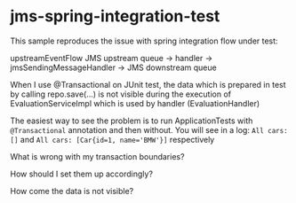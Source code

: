 # jms-spring-integration-test

This sample reproduces the issue with spring integration flow under test:

upstreamEventFlow
JMS upstream queue -> handler -> jmsSendingMessageHandler -> JMS downstream queue

When I use @Transactional on JUnit test, the data which is prepared in test by calling repo.save(...) 
is not visible during the execution of EvaluationServiceImpl which is used by handler (EvaluationHandler)

The easiest way to see the problem is to run ApplicationTests with `@Transactional` annotation and then without.
You will see in a log:
`All cars: []`
and
`All cars: [Car{id=1, name='BMW'}]`
respectively

What is wrong with my transaction boundaries?

How should I set them up accordingly?

How come the data is not visible?
